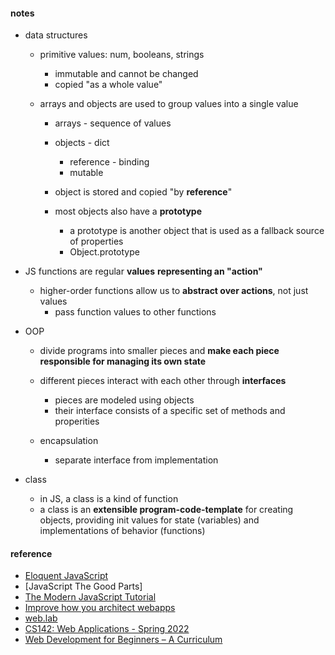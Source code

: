 
#### notes  
* data structures  
    - primitive values: num, booleans, strings 
        + immutable and cannot be changed  
        +  copied "as a whole value" 

    - arrays and objects are used to group values into a single value  
        + arrays  - sequence of values  
        + objects - dict  
            + reference  - binding 
            + mutable  
        + object is stored and copied "by **reference**"  
        
        + most objects also have a **prototype**  
            + a prototype is another object that is used as a fallback source of properties  
            + Object.prototype  

    

* JS functions are regular **values** **representing an "action"**     
    - higher-order functions allow us to **abstract over actions**, not just values  
        + pass function values to other functions  

* OOP  
    - divide programs into smaller pieces and **make each piece responsible for managing its own state**  
    - different pieces interact with each other through **interfaces**  
        + pieces are modeled using objects  
        + their interface consists of a specific set of methods and properities  

    - encapsulation  
        + separate interface from implementation     


* class  
    - in JS, a class is a kind of function  
    - a class is an **extensible program-code-template** for creating objects,
    providing init values for state (variables) and implementations of behavior (functions)



#### reference  
* [Eloquent JavaScript](https://eloquentjavascript.net/)
* [JavaScript The Good Parts]  
* [The Modern JavaScript Tutorial](https://javascript.info/)  
* [Improve how you architect webapps](https://www.patterns.dev/)
* [web.lab](https://weblab.mit.edu/schedule/)  
* [CS142: Web Applications - Spring 2022](https://web.stanford.edu/class/cs142/index.html) 
* [Web Development for Beginners – A Curriculum](https://github.com/microsoft/Web-Dev-For-Beginners)  

